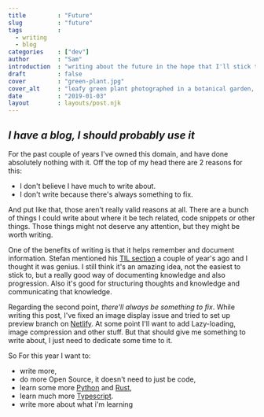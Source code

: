 ```yaml
---
title         : "Future"
slug          : "future"
tags          : 
  - writing
  - blog
categories    : ["dev"]
author        : "Sam"
introduction  : "writing about the future in the hope that I'll stick to writing things"
draft         : false
cover         : "green-plant.jpg"
cover_alt     : "leafy green plant photographed in a botanical garden, probably Copenhagen"
date          : "2019-01-03"
layout        : layouts/post.njk
---
```


## _I have a blog, I should probably use it_

For the past couple of years I've owned this domain, and have done absolutely nothing with it. Off the top of my head there are 2 reasons for this: 

  - I don't believe I have much to write about.  
  - I don't write because there's always something to fix.

And put like that, those aren't really valid reasons at all. There are a bunch of things I could write about where it be tech related, code snippets or other things. Those things might not deserve any attention, but they might be worth writing. 

One of the benefits of writing is that it helps remember and document information. Stefan mentioned his [TIL section][1] a couple of year's ago and I thought it was genius. I still think it's an amazing idea, not the easiest to stick to, but a really good way of documenting knowledge and also progression.
Also it's good for structuring thoughts and knowledge and communicating that knowledge.

Regarding the second point, _there'll always be something to fix_. While writing this post, I've fixed an image display issue and tried to set up preview branch on [Netlify][2]. At some point I'll want to add Lazy-loading, image compression and other stuff. But that should give me something to write about, I just need to dedicate some time to it.

So For this year I want to:  

  - write more,
  - do more Open Source, it doesn't need to just be code,
  - learn some more [Python][3] and [Rust][4],
  - learn much more [Typescript][5].
  - write more about what i'm learning

[1]: https://www.stefanjudis.com/today-i-learned/ "Stefan's TIL"
[2]: https://www.netlify.com/ "Netlify"
[3]: https://www.python.org/.com/ "Python"
[4]: https://www.rust-lang.org/ "Rust"
[5]: https://www.typescriptlang.org/ "Typescript"

